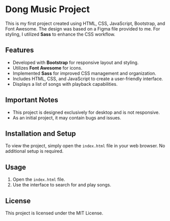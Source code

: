 # Dong Music Project

This is my first project created using HTML, CSS, JavaScript, Bootstrap, and Font Awesome. The design was based on a Figma file provided to me. For styling, I utilized **Sass** to enhance the CSS workflow.

## Features

- Developed with **Bootstrap** for responsive layout and styling.
- Utilizes **Font Awesome** for icons.
- Implemented **Sass** for improved CSS management and organization.
- Includes HTML, CSS, and JavaScript to create a user-friendly interface.
- Displays a list of songs with playback capabilities.

## Important Notes

- This project is designed exclusively for desktop and is not responsive.
- As an initial project, it may contain bugs and issues.

## Installation and Setup

To view the project, simply open the `index.html` file in your web browser. No additional setup is required.

## Usage

1. Open the `index.html` file.
2. Use the interface to search for and play songs.

## License

This project is licensed under the MIT License.
